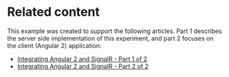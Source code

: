 # Related content

This example was created to support the following articles. Part 1 describes the server side implementation of this experiment, and part 2 focuses on the client (Angular 2) application:

- [Integrating Angular 2 and SignalR - Part 1 of 2](https://blog.sstorie.com/integrating-angular2-and-signalr-part-1/)
- [Integrating Angular 2 and SignalR - Part 2 of 2](https://blog.sstorie.com/integrating-angular-2-and-signalr-part-2-of-2/)
